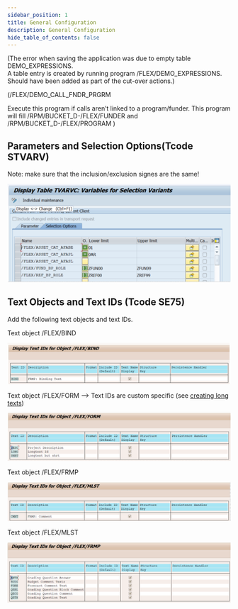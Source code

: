 ```yaml
---
sidebar_position: 1
title: General Configuration
description: General Configuration
hide_table_of_contents: false
---
```

(The error when saving the application was due to empty table DEMO_EXPRESSIONS.  
A table entry is created by running program /FLEX/DEMO_EXPRESSIONS.
Should have been added as part of the cut-over actions.)


(/FLEX/DEMO_CALL_FNDR_PRGRM 

Execute this program if calls aren’t linked to a program/funder. This program will fill /RPM/BUCKET_D-/FLEX/FUNDER and /RPM/BUCKET_D-/FLEX/PROGRAM )

## Parameters and Selection Options(Tcode STVARV)

Note: make sure that the inclusion/exclusion signes are the same!

![image](./img/stvarv.png)

## Text Objects and Text IDs (Tcode SE75)

Add the following text objects and text IDs.

Text object /FLEX/BIND 
 
![image](./img/textob1.png)

Text object /FLEX/FORM --> Text IDs are custom specific (see [creating long texts](../Form%20Configurator/Components/Long%20Text%20Configurator/Long%20Text%20Configurator.md))

![image](./img/textob2.png)
 
Text object /FLEX/FRMP

![image](./img/textob3.png)
 
Text object /FLEX/MLST

![image](./img/textob4.png)
 